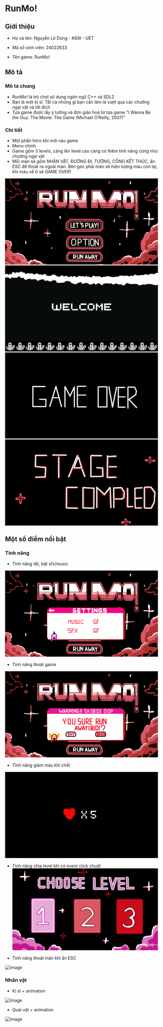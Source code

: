 # **RunMo!**

## **Giới thiệu**

- Họ và tên: Nguyễn Lê Dũng - K69I - UET

- Mã số sinh viên: 24022633

- Tên game: RunMo!

## **Mô tả**

### **Mô tả chung**

- RunMo! là trò chơi sử dụng ngôn ngữ C++ và SDL2
- Bạn là một kị sĩ. Tất cả những gì bạn cần làm là vượt qua các chướng ngại vật và tới đích
- Tựa game được lấy ý tưởng và đơn giản hoá từ tựa game "I Wanna Be the Guy: The Movie: The Game (Michael O’Reilly, 2007)"

### **Chi tiết**

- Một phần Intro khi mới vào game
- Menu chính
- Game gồm 3 levels, càng lên level cao càng có thêm tính năng cũng như chướng ngại vật
- Mỗi màn sẽ gồm NHÂN VẬT, ĐƯỜNG ĐI, TƯỜNG, CỔNG KẾT THÚC, ấn ESC để thoát ra ngoài màn. Bên góc phải màn sẽ hiện lượng máu còn lại, khi máu về 0 sẽ GAME OVER!

![image](https://github.com/Nooirpe/GAME/blob/main/sdl_image/Menu/Menu%201.png)
![image](https://github.com/Nooirpe/GAME/blob/main/sdl_image/Intro/Intro%201.PNG)
![image](https://github.com/Nooirpe/GAME/blob/main/sdl_image/Things/gameover.png)
![image](https://github.com/Nooirpe/GAME/blob/main/sdl_image/Things/complete.png)

## **Một số điểm nổi bật**

### **Tính năng**

- Tính năng tắt, bật sfx/music

![image](https://github.com/Nooirpe/GAME/blob/main/sdl_image/Menu/setting%201.png)

- Tính năng thoát game

![image](https://github.com/Nooirpe/GAME/blob/main/sdl_image/Menu/quit%201.png)

- Tính năng giảm máu khi chết

![image](https://github.com/Nooirpe/GAME/blob/main/sdl_image/Things/Death/5.png)

- Tính năng chia level khi có event click chuột
  ![image](https://github.com/Nooirpe/GAME/blob/main/sdl_image/Menu/level.png)

- Tính năng thoát màn khi ấn ESC

![image]()

### **Nhân vật**

- Kị sĩ + animation

![image]()

- Quái vật + animation

![image]()
